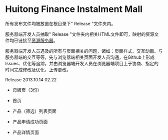 Huitong Finance Instalment Mall
===================================================

所有发布文件均被放置在根目录下" Release "文件夹内。

服务器端开发人员抽取" Release "文件夹内相关HTML文件即可，映射的资源文件均已链接至[资源服务器](http://resource.fenqimall.com/ '点击查看')。

服务器端开发人员遇及的所有与页面相关的问题，诸如：页面样式、交互动画、与服务器端的交互等等，先与浏览器端相关页面开发人员沟通，在Github上形成Issues、优化等追踪，并由浏览器端开发人员在浏览器端项目上于协商、指定的时间完成修改及优化，上传更改。

Release 2013.10.14 02.22

* 母版页（3份）

* 首页

* 产品（筛选）列表页面

* 产品申请成功页面

* 产品详情页面
	